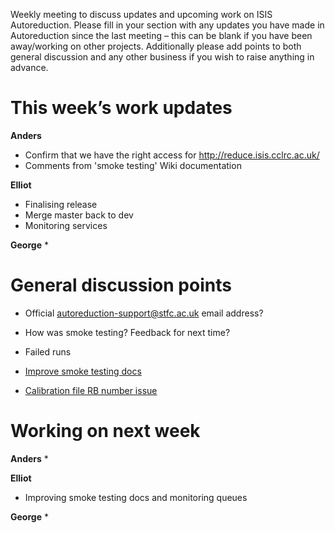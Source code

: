 Weekly meeting to discuss updates and upcoming work on ISIS Autoreduction.
Please fill in your section with any updates you have made in Autoreduction since the last meeting – this can be blank if you have been away/working on other projects. Additionally please add points to both general discussion and any other business if you wish to raise anything in advance.

This week’s work updates
========================

**Anders**
* Confirm that we have the right access for http://reduce.isis.cclrc.ac.uk/
* Comments from 'smoke testing' Wiki documentation

**Elliot**
* Finalising release
* Merge master back to dev
* Monitoring services

**George**
* 


General discussion points
=========================

* Official autoreduction-support@stfc.ac.uk email address?
* How was smoke testing? Feedback for next time?
* Failed runs
* [Improve smoke testing docs](https://github.com/ISISScientificComputing/autoreduce/issues/183)

* [Calibration file RB number issue](https://github.com/ISISScientificComputing/autoreduce/issues/180)


Working on next week
====================

**Anders**
* 

**Elliot**
* Improving smoke testing docs and monitoring queues

**George**
* 

